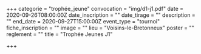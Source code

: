 +++
categorie = "trophée_jeune"
convocation = "img/d1-j1.pdf"
date = 2020-09-26T08:00:00Z
date_inscription = ""
date_tirage = ""
description = ""
end_date = 2020-09-27T15:00:00Z
event_type = "tournoi"
fiche_inscription = ""
image = ""
lieu = "Voisins-le-Bretonneux"
poster = ""
reglement = ""
title = "Trophée Jeunes J1"

+++
